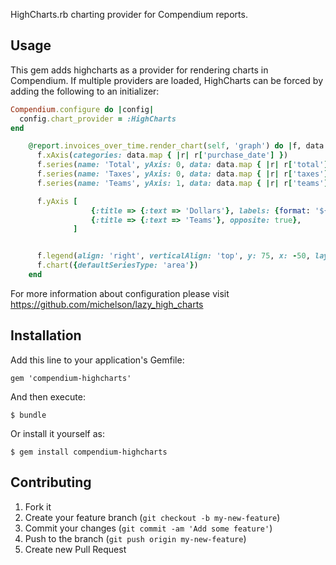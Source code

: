 HighCharts.rb charting provider for Compendium reports.

## Usage

This gem adds highcharts as a provider for rendering charts in Compendium. If multiple providers are loaded,
HighCharts can be forced by adding the following to an initializer:

```ruby
Compendium.configure do |config|
  config.chart_provider = :HighCharts
end
```

```ruby
    @report.invoices_over_time.render_chart(self, 'graph') do |f, data|
      f.xAxis(categories: data.map { |r| r['purchase_date'] })
      f.series(name: 'Total', yAxis: 0, data: data.map { |r| r['total'] })
      f.series(name: 'Taxes', yAxis: 0, data: data.map { |r| r['taxes'] })
      f.series(name: 'Teams', yAxis: 1, data: data.map { |r| r['teams'] }, type: 'line')

      f.yAxis [
                  {:title => {:text => 'Dollars'}, labels: {format: '${value}'}},
                  {:title => {:text => 'Teams'}, opposite: true},
              ]


      f.legend(align: 'right', verticalAlign: 'top', y: 75, x: -50, layout: 'vertical')
      f.chart({defaultSeriesType: 'area'})
    end
```

For more information about configuration please visit https://github.com/michelson/lazy_high_charts

## Installation

Add this line to your application's Gemfile:

    gem 'compendium-highcharts'

And then execute:

    $ bundle

Or install it yourself as:

    $ gem install compendium-highcharts

## Contributing

1. Fork it
2. Create your feature branch (`git checkout -b my-new-feature`)
3. Commit your changes (`git commit -am 'Add some feature'`)
4. Push to the branch (`git push origin my-new-feature`)
5. Create new Pull Request

